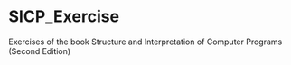 # SICP_Exercise
Exercises of the book Structure and Interpretation of Computer Programs (Second Edition)
